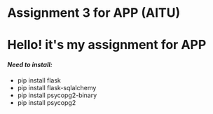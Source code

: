 # Assignment 3 for APP (AITU)

# Hello! it's my assignment for APP

#### _Need to install:_
* pip install flask
* pip install flask-sqlalchemy
* pip install psycopg2-binary
* pip install psycopg2